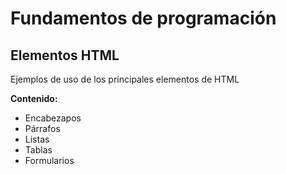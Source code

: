 # Fundamentos de programación


## Elementos HTML 

Ejemplos de uso de los principales elementos de HTML 

**Contenido:**


- Encabezapos 
- Párrafos
- Listas 
- Tablas
- Formularios 
